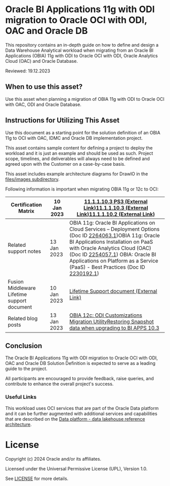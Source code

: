 # Oracle BI Applications 11g with ODI migration to Oracle OCI with ODI, OAC and Oracle DB

This repository contains an in-depth guide on how to define and design a Data Warehouse Analytical workload when migrating from an Oracle BI Applications (OBIA) 11g with ODI to Oracle OCI with ODI, Oracle Analytics Cloud (OAC) and Oracle Database.

Reviewed: 19.12.2023

## When to use this asset?

Use this asset when planning a migration of OBIA 11g with ODI to Oracle OCI with OAC, ODI and Oracle Database.

## Instructions for Utilizing This Asset

Use this document as a starting point for the solution definition of an OBIA 11g to OCI with OAC, IDMC and Oracle DB implementation project.

This asset contains sample content for defining a project to deploy the workload and it is just an example and should be used as such. Project scope, timelines, and deliverables will always need to be defined and agreed upon with the Customer on a case-by-case basis.

This asset includes example architecture diagrams for DrawIO in the [files/images subdirectory](files/images).

Following information is important when migrating OBIA 11g or 12c to OCI:

| Certification Matrix                        | 10 Jan 2023 | [11.1.1.10.3 PS3 (External Link)](https://www.oracle.com/docs/tech/middleware/biapps-11-1-1-10-3-ps3.xlsx)[11.1.1.10.3 (External Link)](https://www.oracle.com/docs/tech/middleware/biapps-11-1-1-10-3-6714761.xlsx)[11.1.1.10.2 (External Link)](https://www.oracle.com/docs/tech/middleware/biapps-11-1-1-10-2-3093800.xlsx) |
| ------------------------------------------- | ----------- | ------------------------------------------------------------ |
| Related support notes                       | 13 Jan 2023 | OBIA 11g: Oracle BI Applications on Cloud Services – Deployment Options (Doc ID [2264063.1](https://support.oracle.com/epmos/faces/DocumentDisplay?_afrLoop=448725079990793&id=2264063.1&_adf.ctrl-state=jppmkcof8_222))OBIA 11g: Oracle BI Applications Installation on PaaS with Oracle Analytics Cloud (OAC) (Doc ID [2254057.1](https://support.oracle.com/epmos/faces/DocumentDisplay?_afrLoop=448768767008674&id=2254057.1&_adf.ctrl-state=jppmkcof8_279))  OBIA: Oracle BI Applications on Platform as a Service (PaaS) - Best Practices (Doc ID [2230192.1](https://support.oracle.com/epmos/faces/DocumentDisplay?_afrLoop=448803716828230&id=2230192.1&_adf.ctrl-state=jppmkcof8_336)) |
| Fusion Middleware Lifetime support document | 10 Jan 2023 | [Lifetime Support document (External Link)](https://www.oracle.com/us/support/library/lifetime-support-middleware-069163.pdf) |
| Related blog posts                          | 13 Jan 2023 | [OBIA 12c: ODI Customizations Migration Utility](https://blogs.oracle.com/analytics/post/obia-12c-odi-customizations-migration-utility)[Restoring Snapshot data when upgrading to BI APPS 10.3](https://blogs.oracle.com/analytics/post/restoring-snapshot-data-when-upgrading-to-bi-apps-103) |

## Conclusion

The Oracle BI Applications 11g with ODI migration to Oracle OCI with ODI, OAC and Oracle DB Solution Definition is expected to serve as a leading guide to the project.



All participants are encouraged to provide feedback, raise queries, and contribute to enhance the overall project's success.

### Useful Links

This workload uses OCI services that are part of the Oracle Data platform and it can be further augmented with additional services and capabilities that are described on the [Data platform - data lakehouse reference architecture](https://docs.oracle.com/en/solutions/data-platform-lakehouse/index.html#GUID-A328ACEF-30B8-4595-B86F-F27B512744DF).

# License

Copyright (c) 2024 Oracle and/or its affiliates.

Licensed under the Universal Permissive License (UPL), Version 1.0.

See [LICENSE](https://github.com/oracle-devrel/technology-engineering/blob/main/LICENSE) for more details.
